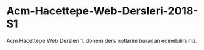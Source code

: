 # Acm-Hacettepe-Web-Dersleri-2018-S1
Acm Hacettepe Web Dersleri 1. donem ders notlarini buradan edinebilirsiniz.

